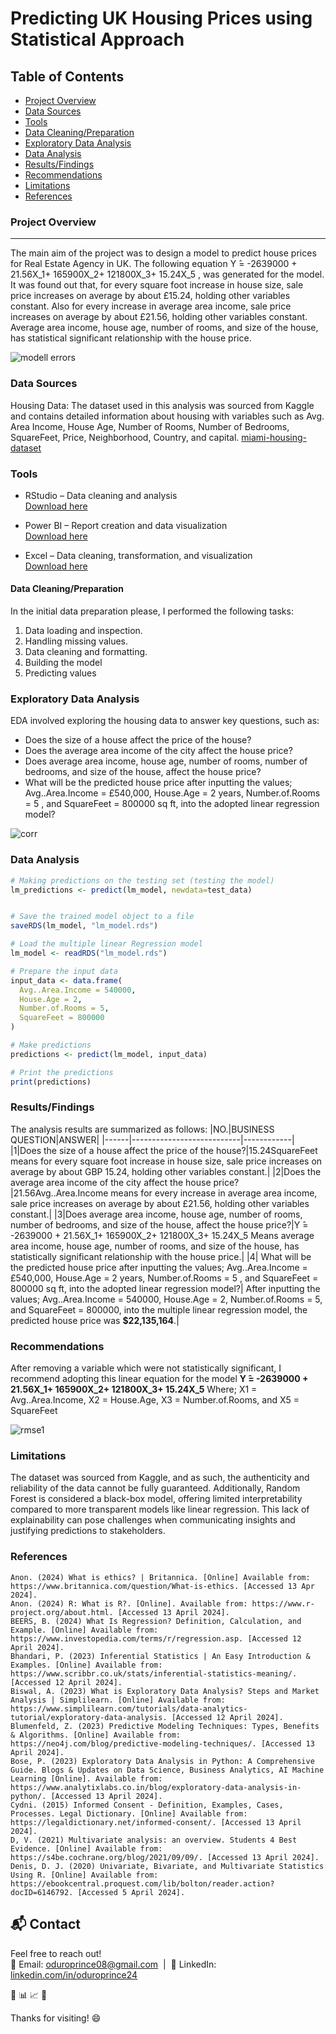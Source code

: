 # Predicting UK Housing Prices using Statistical Approach

## Table of Contents
- [Project Overview](#project-overview)
- [Data Sources](#data-sources)
- [Tools](#tools)
- [Data Cleaning/Preparation](#data-cleaningpreparation)
- [Exploratory Data Analysis](#exploratory-data-analysis)
- [Data Analysis](#data-analysis)
- [Results/Findings](#resultsfindings)
- [Recommendations](#recommendations)
- [Limitations](#limitations)
- [References](#references)
  
### Project Overview
---
The main aim of the project was to design a model to predict house prices for Real Estate Agency in UK. The following equation  Y ̂= -2639000 + 21.56X_1+ 165900X_2+ 121800X_3+ 15.24X_5 , was generated for the model. It was found out that, for every square foot increase in house size, sale price increases on average by about £15.24, holding other variables constant. Also for every increase in average area income, sale price increases on average by about £21.56, holding other variables constant. Average area income, house age, number of rooms, and size of the house, has statistical significant relationship with the house price.

![modell errors](https://github.com/user-attachments/assets/aefaea74-14fc-49b9-902d-2ad02c0302b1)

### Data Sources
Housing Data: The dataset used in this analysis was sourced from Kaggle and contains detailed information about housing with variables such as Avg. Area Income, House Age, Number of Rooms, Number of Bedrooms, SquareFeet, Price, Neighborhood, Country, and capital. 
[miami-housing-dataset](https://www.kaggle.com/datasets/deepcontractor/miami-housing-dataset)

### Tools
- RStudio – Data cleaning and analysis  
  [Download here](https://posit.co/products/open-source/rstudio/)

- Power BI – Report creation and data visualization  
  [Download here](https://www.microsoft.com/en-us/download/details.aspx?id=58494)

- Excel – Data cleaning, transformation, and visualization  
  [Download here](https://www.microsoft.com/en-us/microsoft-365/excel)

#### Data Cleaning/Preparation
In the initial data preparation please, I performed the following tasks:
1.	Data loading and inspection.
2.	Handling missing values.
3.	Data cleaning and formatting.
4. 	Building the model
5.	Predicting values

   
### Exploratory Data Analysis
EDA involved exploring the housing data to answer key questions, such as: 
-	Does the size of a house affect the price of the house?
-	Does the average area income of the city affect the house price?
-	Does average area income, house age, number of rooms, number of bedrooms, and size of the house, affect the house price?
-	What will be the predicted house price after inputting the values; Avg..Area.Income = £540,000, House.Age = 2 years, Number.of.Rooms = 5 , and SquareFeet = 800000 sq ft, into the adopted linear regression model?
  
  ![corr](https://github.com/user-attachments/assets/4c50f732-4ea4-489a-8f0c-d9aae7d53005)

  
### Data Analysis 
```r
# Making predictions on the testing set (testing the model)
lm_predictions <- predict(lm_model, newdata=test_data)


# Save the trained model object to a file
saveRDS(lm_model, "lm_model.rds")

# Load the multiple linear Regression model
lm_model <- readRDS("lm_model.rds")

# Prepare the input data
input_data <- data.frame(
  Avg..Area.Income = 540000,
  House.Age = 2,
  Number.of.Rooms = 5,
  SquareFeet = 800000
)

# Make predictions
predictions <- predict(lm_model, input_data)

# Print the predictions
print(predictions) 
```

### Results/Findings
The analysis results are summarized as follows:
|NO.|BUSINESS QUESTION|ANSWER|
|------|---------------------------|------------|
|1|Does the size of a house affect the price of the house?|15.24SquareFeet means for every square foot increase in house size, sale price increases on average by about GBP 15.24, holding other variables constant.|
|2|Does the average area income of the city affect the house price?|21.56Avg..Area.Income means for every increase in average area income, sale price increases on average by about £21.56, holding other variables constant.|
|3|Does average area income, house age, number of rooms, number of bedrooms, and size of the house, affect the house price?|Y ̂= -2639000 + 21.56X_1+ 165900X_2+ 121800X_3+ 15.24X_5 Means average area income, house age, number of rooms, and size of the house, has statistically significant relationship with the house price.|
|4| What will be the predicted house price after inputting the values; Avg..Area.Income = £540,000, House.Age = 2 years, Number.of.Rooms = 5 , and SquareFeet = 800000 sq ft, into the adopted linear regression model?| After inputting the values; Avg..Area.Income = 540000, House.Age = 2, Number.of.Rooms = 5, and SquareFeet = 800000, into the multiple linear regression model, the predicted house price was **$22,135,164**.|

### Recommendations
After removing a variable which were not statistically significant,  I recommend adopting this linear equation for the model  **Y ̂= -2639000 + 21.56X_1+ 165900X_2+ 121800X_3+ 15.24X_5**
Where; X1 = Avg..Area.Income, X2 = House.Age, X3 = Number.of.Rooms, and X5 = SquareFeet

![rmse1](https://github.com/user-attachments/assets/8e03c3d3-5c7e-4409-83fe-cda328dd19ca)

### Limitations
The dataset was sourced from Kaggle, and as such, the authenticity and reliability of the data cannot be fully guaranteed. Additionally, Random Forest is considered a black-box model, offering limited interpretability compared to more transparent models like linear regression. This lack of explainability can pose challenges when communicating insights and justifying predictions to stakeholders.

### References
	Anon. (2024) What is ethics? | Britannica. [Online] Available from: https://www.britannica.com/question/What-is-ethics. [Accessed 13 Apr 2024].
	Anon. (2024) R: What is R?. [Online]. Available from: https://www.r-project.org/about.html. [Accessed 13 April 2024].
	BEERS, B. (2024) What Is Regression? Definition, Calculation, and Example. [Online] Available from: https://www.investopedia.com/terms/r/regression.asp. [Accessed 12 April 2024].
	Bhandari, P. (2023) Inferential Statistics | An Easy Introduction & Examples. [Online] Available from: https://www.scribbr.co.uk/stats/inferential-statistics-meaning/. [Accessed 12 April 2024].
	Biswal, A. (2023) What is Exploratory Data Analysis? Steps and Market Analysis | Simplilearn. [Online] Available from: https://www.simplilearn.com/tutorials/data-analytics-tutorial/exploratory-data-analysis. [Accessed 12 April 2024].
	Blumenfeld, Z. (2023) Predictive Modeling Techniques: Types, Benefits & Algorithms. [Online] Available from: https://neo4j.com/blog/predictive-modeling-techniques/. [Accessed 13 April 2024].
	Bose, P. (2023) Exploratory Data Analysis in Python: A Comprehensive Guide. Blogs & Updates on Data Science, Business Analytics, AI Machine Learning [Online]. Available from: https://www.analytixlabs.co.in/blog/exploratory-data-analysis-in-python/. [Accessed 13 April 2024].
	Cydni. (2015) Informed Consent - Definition, Examples, Cases, Processes. Legal Dictionary. [Online] Available from: https://legaldictionary.net/informed-consent/. [Accessed 13 April 2024].
	D, V. (2021) Multivariate analysis: an overview. Students 4 Best Evidence. [Online] Available from: https://s4be.cochrane.org/blog/2021/09/09/. [Accessed 13 April 2024].
	Denis, D. J. (2020) Univariate, Bivariate, and Multivariate Statistics Using R. [Online] Available from: https://ebookcentral.proquest.com/lib/bolton/reader.action?docID=6146792. [Accessed 5 April 2024].

## 📬 Contact
Feel free to reach out!  
📧 Email: [oduroprince08@gmail.com](mailto:oduroprince08@gmail.com) &nbsp;|&nbsp; 🔗 LinkedIn: [linkedin.com/in/oduroprince24](https://linkedin.com/in/oduroprince24)


🚀
📊
📈
🧠

Thanks for visiting! 😄
